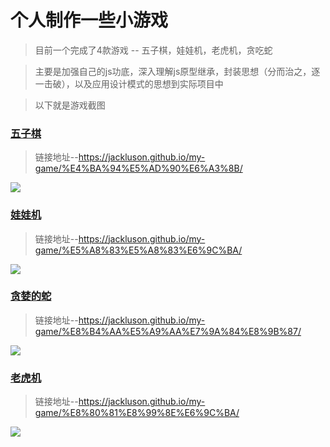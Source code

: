 # 个人制作一些小游戏



> 目前一个完成了4款游戏 -- 五子棋，娃娃机，老虎机，贪吃蛇

> 主要是加强自己的js功底，深入理解js原型继承，封装思想（分而治之，逐一击破），以及应用设计模式的思想到实际项目中

> 以下就是游戏截图

### [五子棋](https://jackluson.github.io/my-game/%E4%BA%94%E5%AD%90%E6%A3%8B/)

> 链接地址--https://jackluson.github.io/my-game/%E4%BA%94%E5%AD%90%E6%A3%8B/

![](https://raw.githubusercontent.com/jackluson/git-static/master/images/my-game/20190521120124.png)



### [娃娃机](https://jackluson.github.io/my-game/%E5%A8%83%E5%A8%83%E6%9C%BA/)

> 链接地址--https://jackluson.github.io/my-game/%E5%A8%83%E5%A8%83%E6%9C%BA/

![](https://raw.githubusercontent.com/jackluson/git-static/master/images/my-game/20190521131542.png)



### [贪婪的蛇](https://jackluson.github.io/my-game/%E8%B4%AA%E5%A9%AA%E7%9A%84%E8%9B%87/)

> 链接地址--https://jackluson.github.io/my-game/%E8%B4%AA%E5%A9%AA%E7%9A%84%E8%9B%87/

![](https://raw.githubusercontent.com/jackluson/git-static/master/images/my-game/20190521131511.png)



### [老虎机](https://jackluson.github.io/my-game/%E8%80%81%E8%99%8E%E6%9C%BA/)

> 链接地址--https://jackluson.github.io/my-game/%E8%80%81%E8%99%8E%E6%9C%BA/

![](https://raw.githubusercontent.com/jackluson/git-static/master/images/my-game/20190521131408.png)



